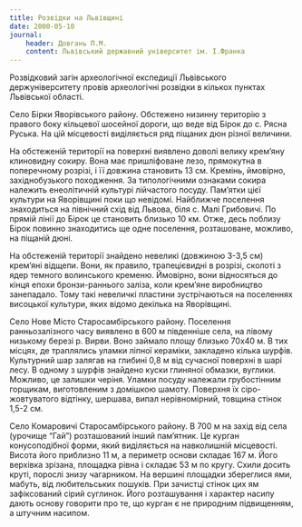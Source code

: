 ```yaml
---
title: Розвідки на Львівщині
date: 2000-05-10
journal:
    header: Довгань П.М.
    content: Львівський державний університет ім. І.Франка
---
```


Розвідковий загін археологічної експедиції Львівського держуніверситету провів археологічні розвідки в кількох пунктах Львівської області.

Село Бірки Яворівського району. Обстежено низинну територію з правого боку кільцевої шосейної дороги, що веде від Бірок до с. Рясна Руська. На цій місцевості виділяється ряд піщаних дюн різної величини.

На обстеженій території на поверхні виявлено доволі велику крем’яну клиновидну сокиру. Вона має пришліфоване лезо, прямокутна в поперечному розрізі, і її довжина становить 13 см. Кремінь, ймовірно, західнобузького походження. За типологічними ознаками сокира належить енеолітичній культурі лійчастого посуду. Пам’ятки цієї культури на Яворівщині поки що невідомі. Найближче поселення знаходиться на північний схід від Львова, біля с. Малі Грибовичі. По прямій лінії до Бірок це становить близько 10 км. Отже, десь поблизу Бірок повинно знаходитись ще одне поселення, розташоване, можливо, на піщаній дюні.

На обстеженій території знайдено невеликі (довжиною 3-3,5 см) крем’яні відщепи. Вони, як правило, трапецієвидні в розрізі, сколоті з ядер темного волинського кременю. Ймовірно, вони відносяться до кінця епохи бронзи-раннього заліза, коли крем’яне виробництво занепадало. Тому такі невеличкі пластини зустрічаються на поселеннях висоцької культури, яких відомо декілька на Яворівщині.

Село Нове Місто Старосамбірського району. Поселення ранньозалізного часу виявлено в 600 м південніше села, на лівому низькому березі р. Вирви. Воно займало площу близько 70x40 м. В тих місцях, де траплялись уламки ліпної кераміки, закладено кілька шурфів. Культурний шар залягав на глибині 0,8 м від сучасної поверхні в шарі лесу. В одному з шурфів знайдено куски глиняної обмазки, вуглики. Можливо, це залишки черіня. Уламки посуду належали грубостінним горщикам, виготовленим з домішкою шамоту. Поверхня їх сіро-жовтуватого відтінку, шершава, випал нерівномірний, товщина стінок 1,5-2 см.

Село Комаровичі Старосамбірського району. В 700 м на захід від села (урочище “Гай”) розташований інший пам’ятник. Це курган конусоподібної форми, який виділяється на навколишній місцевості. Висота його приблизно 11 м, а периметр основи складає 167 м. Його верхівка зрізана, площадка рівна і складає 53 м по кругу. Схили досить круті, порослі знизу чагарником. На вершині площадки збереглися ями, мабуть, від любительських пошуків. При зачистці стінок цих ям зафіксований сірий суглинок. Його розташування і характер насипу дають основу говорити про те, що курган є не природним підвищенням, а штучним насипом.